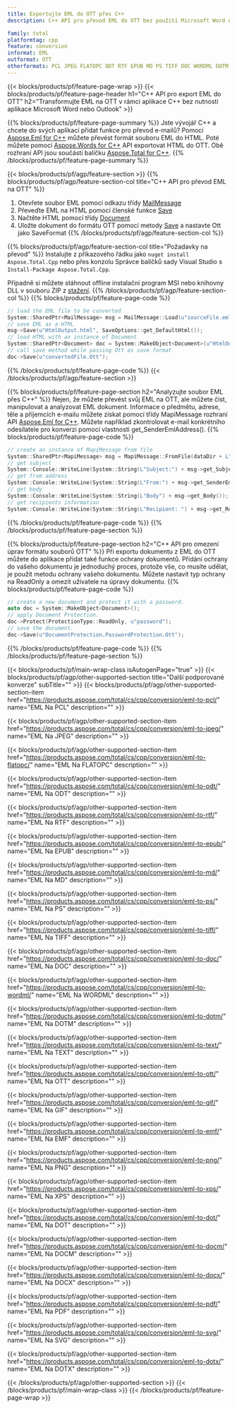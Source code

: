 ```yaml
---
title: Exportujte EML do OTT přes C++
description: C++ API pro převod EML do OTT bez použití Microsoft Word nebo Outlook

family: total
platformtag: cpp
feature: conversion
informat: EML
outformat: OTT
otherformats: PCL JPEG FLATOPC ODT RTF EPUB MD PS TIFF DOC WORDML DOTM TEXT BMP GIF EMF PNG XPS DOT DOCM DOCX PDF SVG DOTX
---
```

{{< blocks/products/pf/feature-page-wrap >}}
{{< blocks/products/pf/feature-page-header h1="C++ API pro export EML do OTT" h2="Transformujte EML na OTT v rámci aplikace C++ bez nutnosti aplikace Microsoft Word nebo Outlook" >}}

{{% blocks/products/pf/feature-page-summary %}}
Jste vývojář C++ a chcete do svých aplikací přidat funkce pro převod e-mailů? Pomocí [Aspose.Eml for C++](https://products.aspose.com/eml/cpp/) můžete převést formát souboru EML do HTML. Poté můžete pomocí [Aspose.Words for C++](https://products.aspose.com/words/cpp/) API exportovat HTML do OTT. Obě rozhraní API jsou součástí balíčku [Aspose.Total for C++](https://products.aspose.com/total/cpp/). 
{{% /blocks/products/pf/feature-page-summary  %}}

{{< blocks/products/pf/agp/feature-section >}}
{{% blocks/products/pf/agp/feature-section-col title="C++ API pro převod EML na OTT" %}}
1. Otevřete soubor EML pomocí odkazu třídy [MailMessage](https://reference.aspose.com/eml/cpp/class/aspose.eml.mail_message)
2. Převeďte EML na HTML pomocí členské funkce [Save](https://reference.aspose.com/eml/cpp/class/aspose.eml.mail_message#a7e7c6b50c8db5a8bcc6934db02b4a786)
3. Načtěte HTML pomocí třídy [Document](https://reference.aspose.com/words/cpp/class/aspose.words.document)
4. Uložte dokument do formátu OTT pomocí metody [Save](https://reference.aspose.com/words/cpp/class/aspose.words.document#save_string_saveformat) a nastavte Ott jako SaveFormat
{{% /blocks/products/pf/agp/feature-section-col %}}

{{% blocks/products/pf/agp/feature-section-col title="Požadavky na převod" %}}
Instalujte z příkazového řádku jako ```nuget install Aspose.Total.Cpp``` nebo přes konzolu Správce balíčků sady Visual Studio s ```Install-Package Aspose.Total.Cpp```.

Případně si můžete stáhnout offline instalační program MSI nebo knihovny DLL v souboru ZIP z [stažení](https://releases.aspose.comtotal/cpp).
{{% /blocks/products/pf/agp/feature-section-col %}}
{{% blocks/products/pf/feature-page-code %}}

```cpp
// load the EML file to be converted
System::SharedPtr<MailMessage> msg = MailMessage::Load(u"sourceFile.eml");
// save EML as a HTML 
msg->Save(u"HtmlOutput.html", SaveOptions::get_DefaultHtml());  
// load HTML with an instance of Document
System::SharedPtr<Document> doc = System::MakeObject<Document>(u"HtmlOutput.html");
// call save method while passing Ott as save format
doc->Save(u"convertedFile.Ott");
```


{{% /blocks/products/pf/feature-page-code %}}
{{< /blocks/products/pf/agp/feature-section >}}

{{% blocks/products/pf/feature-page-section  h2="Analyzujte soubor EML přes C++" %}}
Nejen, že můžete převést svůj EML na OTT, ale můžete číst, manipulovat a analyzovat EML dokument. Informace o předmětu, adrese, těle a příjemcích e-mailu můžete získat pomocí třídy MapiMessage rozhraní API [Aspose.Eml for C++](https://products.aspose.com/eml/cpp/). Můžete například zkontrolovat e-mail konkrétního odesílatele pro konverzi pomocí vlastnosti get_SenderEmlAddress().
{{% blocks/products/pf/feature-page-code %}}

```cpp
// create an instance of MapiMessage from file
System::SharedPtr<MapiMessage> msg = MapiMessage::FromFile(dataDir + L"message.eml");
// get subject
System::Console::WriteLine(System::String(L"Subject:") + msg->get_Subject());
// get from address
System::Console::WriteLine(System::String(L"From:") + msg->get_SenderEmlAddress());
// get body
System::Console::WriteLine(System::String(L"Body") + msg->get_Body());
// get recipients information
System::Console::WriteLine(System::String(L"Recipient: ") + msg->get_Recipients());
```

{{% /blocks/products/pf/feature-page-code  %}}
{{% /blocks/products/pf/feature-page-section %}}

{{% blocks/products/pf/feature-page-section  h2="C++ API pro omezení úprav formátu souborů OTT" %}}
Při exportu dokumentu z EML do OTT můžete do aplikace přidat také funkce ochrany dokumentů. Přidání ochrany do vašeho dokumentu je jednoduchý proces, protože vše, co musíte udělat, je použít metodu ochrany vašeho dokumentu. Můžete nastavit typ ochrany na ReadOnly a omezit uživatele na úpravy dokumentu.
{{% blocks/products/pf/feature-page-code %}}

```cpp
// create a new document and protect it with a password.
auto doc = System::MakeObject<Document>();
// apply Document Protection.
doc->Protect(ProtectionType::ReadOnly, u"password");
// save the document.
doc->Save(u"DocumentProtection.PasswordProtection.Ott");
```

{{% /blocks/products/pf/feature-page-code  %}}
{{% /blocks/products/pf/feature-page-section %}}

{{< blocks/products/pf/main-wrap-class isAutogenPage="true" >}}
{{< blocks/products/pf/agp/other-supported-section title="Další podporované konverze" subTitle="" >}}
{{< blocks/products/pf/agp/other-supported-section-item href="https://products.aspose.com/total/cs/cpp/conversion/eml-to-pcl/" name="EML Na PCL" description="" >}}

{{< blocks/products/pf/agp/other-supported-section-item href="https://products.aspose.com/total/cs/cpp/conversion/eml-to-jpeg/" name="EML Na JPEG" description="" >}}

{{< blocks/products/pf/agp/other-supported-section-item href="https://products.aspose.com/total/cs/cpp/conversion/eml-to-flatopc/" name="EML Na FLATOPC" description="" >}}

{{< blocks/products/pf/agp/other-supported-section-item href="https://products.aspose.com/total/cs/cpp/conversion/eml-to-odt/" name="EML Na ODT" description="" >}}

{{< blocks/products/pf/agp/other-supported-section-item href="https://products.aspose.com/total/cs/cpp/conversion/eml-to-rtf/" name="EML Na RTF" description="" >}}

{{< blocks/products/pf/agp/other-supported-section-item href="https://products.aspose.com/total/cs/cpp/conversion/eml-to-epub/" name="EML Na EPUB" description="" >}}

{{< blocks/products/pf/agp/other-supported-section-item href="https://products.aspose.com/total/cs/cpp/conversion/eml-to-md/" name="EML Na MD" description="" >}}

{{< blocks/products/pf/agp/other-supported-section-item href="https://products.aspose.com/total/cs/cpp/conversion/eml-to-ps/" name="EML Na PS" description="" >}}

{{< blocks/products/pf/agp/other-supported-section-item href="https://products.aspose.com/total/cs/cpp/conversion/eml-to-tiff/" name="EML Na TIFF" description="" >}}

{{< blocks/products/pf/agp/other-supported-section-item href="https://products.aspose.com/total/cs/cpp/conversion/eml-to-doc/" name="EML Na DOC" description="" >}}

{{< blocks/products/pf/agp/other-supported-section-item href="https://products.aspose.com/total/cs/cpp/conversion/eml-to-wordml/" name="EML Na WORDML" description="" >}}

{{< blocks/products/pf/agp/other-supported-section-item href="https://products.aspose.com/total/cs/cpp/conversion/eml-to-dotm/" name="EML Na DOTM" description="" >}}

{{< blocks/products/pf/agp/other-supported-section-item href="https://products.aspose.com/total/cs/cpp/conversion/eml-to-text/" name="EML Na TEXT" description="" >}}

{{< blocks/products/pf/agp/other-supported-section-item href="https://products.aspose.com/total/cs/cpp/conversion/eml-to-ott/" name="EML Na OTT" description="" >}}

{{< blocks/products/pf/agp/other-supported-section-item href="https://products.aspose.com/total/cs/cpp/conversion/eml-to-gif/" name="EML Na GIF" description="" >}}

{{< blocks/products/pf/agp/other-supported-section-item href="https://products.aspose.com/total/cs/cpp/conversion/eml-to-emf/" name="EML Na EMF" description="" >}}

{{< blocks/products/pf/agp/other-supported-section-item href="https://products.aspose.com/total/cs/cpp/conversion/eml-to-png/" name="EML Na PNG" description="" >}}

{{< blocks/products/pf/agp/other-supported-section-item href="https://products.aspose.com/total/cs/cpp/conversion/eml-to-xps/" name="EML Na XPS" description="" >}}

{{< blocks/products/pf/agp/other-supported-section-item href="https://products.aspose.com/total/cs/cpp/conversion/eml-to-dot/" name="EML Na DOT" description="" >}}

{{< blocks/products/pf/agp/other-supported-section-item href="https://products.aspose.com/total/cs/cpp/conversion/eml-to-docm/" name="EML Na DOCM" description="" >}}

{{< blocks/products/pf/agp/other-supported-section-item href="https://products.aspose.com/total/cs/cpp/conversion/eml-to-docx/" name="EML Na DOCX" description="" >}}

{{< blocks/products/pf/agp/other-supported-section-item href="https://products.aspose.com/total/cs/cpp/conversion/eml-to-pdf/" name="EML Na PDF" description="" >}}

{{< blocks/products/pf/agp/other-supported-section-item href="https://products.aspose.com/total/cs/cpp/conversion/eml-to-svg/" name="EML Na SVG" description="" >}}

{{< blocks/products/pf/agp/other-supported-section-item href="https://products.aspose.com/total/cs/cpp/conversion/eml-to-dotx/" name="EML Na DOTX" description="" >}}


{{< /blocks/products/pf/agp/other-supported-section >}}
{{< /blocks/products/pf/main-wrap-class >}}
{{< /blocks/products/pf/feature-page-wrap >}}